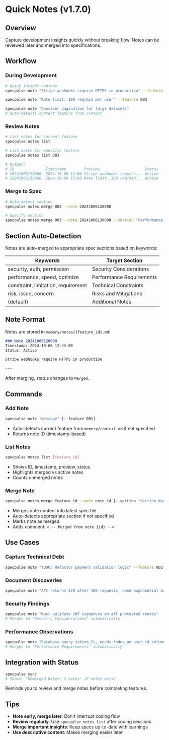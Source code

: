 # Quick Notes (v1.7.0)

## Overview

Capture development insights quickly without breaking flow. Notes can be reviewed later and merged into specifications.

## Workflow

### During Development

```bash
# Quick insight capture
specpulse note "Stripe webhooks require HTTPS in production" --feature 003

specpulse note "Rate limit: 100 req/min per user" --feature 003

specpulse note "Consider pagination for large datasets"
# Auto-detects current feature from context
```

### Review Notes

```bash
# List notes for current feature
specpulse notes list

# List notes for specific feature
specpulse notes list 003

# Output:
# ID              Timestamp        Preview                    Status
# 20241006120000  2024-10-06 12:00 Stripe webhooks require... Active
# 20241006130000  2024-10-06 13:00 Rate limit: 100 req/min... Active
```

### Merge to Spec

```bash
# Auto-detect section
specpulse notes merge 003 --note 20241006120000

# Specify section
specpulse notes merge 003 --note 20241006130000 --section "Performance Requirements"
```

## Section Auto-Detection

Notes are auto-merged to appropriate spec sections based on keywords:

| Keywords | Target Section |
|----------|---------------|
| security, auth, permission | Security Considerations |
| performance, speed, optimize | Performance Requirements |
| constraint, limitation, requirement | Technical Constraints |
| risk, issue, concern | Risks and Mitigations |
| (default) | Additional Notes |

## Note Format

Notes are stored in `memory/notes/{feature_id}.md`:

```markdown
### Note 20241006120000
Timestamp: 2024-10-06 12:00:00
Status: Active

Stripe webhooks require HTTPS in production

---
```

After merging, status changes to `Merged`.

## Commands

### Add Note

```bash
specpulse note "message" [--feature 001]
```

- Auto-detects current feature from `memory/context.md` if not specified
- Returns note ID (timestamp-based)

### List Notes

```bash
specpulse notes list [feature_id]
```

- Shows ID, timestamp, preview, status
- Highlights merged vs active notes
- Counts unmerged notes

### Merge Note

```bash
specpulse notes merge feature_id --note note_id [--section "Section Name"]
```

- Merges note content into latest spec file
- Auto-detects appropriate section if not specified
- Marks note as merged
- Adds comment: `<!-- Merged from note {id} -->`

## Use Cases

### Capture Technical Debt

```bash
specpulse note "TODO: Refactor payment validation logic" --feature 003
```

### Document Discoveries

```bash
specpulse note "API returns 429 after 100 requests, need exponential backoff"
```

### Security Findings

```bash
specpulse note "Must validate JWT signature on all protected routes"
# Merges to "Security Considerations" automatically
```

### Performance Observations

```bash
specpulse note "Database query taking 2s, needs index on user_id column"
# Merges to "Performance Requirements" automatically
```

## Integration with Status

```bash
specpulse sync
# Shows: "Unmerged Notes: 3 notes" if notes exist
```

Reminds you to review and merge notes before completing features.

## Tips

- **Note early, merge later**: Don't interrupt coding flow
- **Review regularly**: Use `specpulse notes list` after coding sessions
- **Merge important insights**: Keep specs up-to-date with learnings
- **Use descriptive content**: Makes merging easier later
